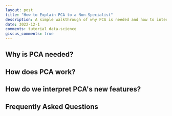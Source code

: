 ```yaml
---
layout: post
title: "How to Explain PCA to a Non-Specialist"
description: A simple walkthrough of why PCA is needed and how to interpret it.
date: 3022-12-1
comments: tutorial data-science
giscus_comments: true
---
```


## Why is PCA needed?

## How does PCA work?

## How do we interpret PCA's new features?

## Frequently Asked Questions